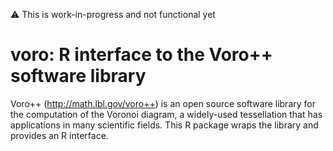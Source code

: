 :warning: This is work-in-progress and not functional yet

# voro: R interface to the Voro++ software library

Voro++ (http://math.lbl.gov/voro++) is an open source software library for the computation of the Voronoi diagram, a widely-used tessellation that has applications in many scientific fields. This R package wraps the library and provides an R interface.

